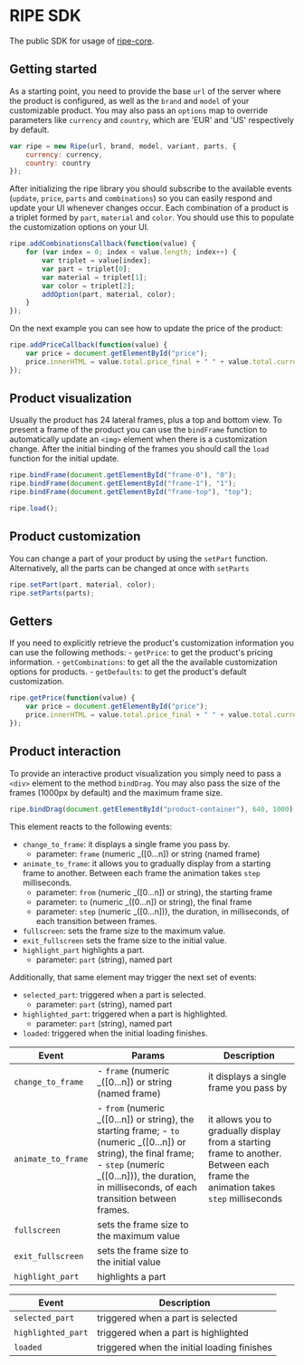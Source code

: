 # RIPE SDK
The public SDK for usage of [ripe-core](https://github.com/ripe-tech/ripe-core).

## Getting started
As a starting point, you need to provide the base `url` of the server where the product is configured, as well as the `brand` and `model` of your customizable product. You may also pass an `options` map to override parameters like `currency` and `country`, which are 'EUR' and 'US' respectively by default.

```javascript
var ripe = new Ripe(url, brand, model, variant, parts, {
    currency: currency,
    country: country
});
```

After initializing the ripe library you should subscribe to the available events (`update`, `price`, `parts` and `combinations`) so you can easily respond and update your UI whenever changes occur. Each combination of a product is a triplet formed by `part`, `material` and `color`. You should use this to populate the customization options on your UI.

```javascript
ripe.addCombinationsCallback(function(value) {
    for (var index = 0; index < value.length; index++) {
        var triplet = value[index];
        var part = triplet[0];
        var material = triplet[1];
        var color = triplet[2];
        addOption(part, material, color);
    }
});
```

On the next example you can see how to update the price of the product:

```javascript
ripe.addPriceCallback(function(value) {
    var price = document.getElementById("price");
    price.innerHTML = value.total.price_final + " " + value.total.currency;
});
```

## Product visualization
Usually the product has 24 lateral frames, plus a top and bottom view.
To present a frame of the product you can use the `bindFrame` function to automatically update an `<img>` element when there is a customization change.
After the initial binding of the frames you should call the `load` function for the initial update.

```javascript
ripe.bindFrame(document.getElementById("frame-0"), "0");
ripe.bindFrame(document.getElementById("frame-1"), "1");
ripe.bindFrame(document.getElementById("frame-top"), "top");

ripe.load();
```

## Product customization
You can change a part of your product by using the `setPart` function. Alternatively, all the parts can be changed at once with `setParts`

```javascript
ripe.setPart(part, material, color);
ripe.setParts(parts);
```

## Getters
If you need to explicitly retrieve the product's customization information you can use the following methods:
    - `getPrice`: to get the product's pricing information.
    - `getCombinations`: to get all the the available customization options for products.
    - `getDefaults`: to get the product's default customization.

```javascript
ripe.getPrice(function(value) {
    var price = document.getElementById("price");
    price.innerHTML = value.total.price_final + " " + value.total.currency;
});
```

## Product interaction
To provide an interactive product visualization you simply need to pass a `<div>` element to the method `bindDrag`. You may also pass the size of the frames (1000px by default) and the maximum frame size.

```javascript
ripe.bindDrag(document.getElementById("product-container"), 640, 1000);
```

This element reacts to the following events:
- `change_to_frame`: it displays a single frame you pass by.
    - parameter: `frame` (numeric _([0...n]) or string (named frame)
- `animate_to_frame`: it allows you to gradually display from a starting frame to another. Between each frame the animation takes `step` milliseconds.
    - parameter: `from` (numeric _([0...n]) or string), the starting frame
    - parameter: `to` (numeric _([0...n]) or string), the final frame
    - parameter: `step` (numeric _([0...n])), the duration, in milliseconds, of each transition between frames.
- `fullscreen`: sets the frame size to the maximum value.
- `exit_fullscreen` sets the frame size to the initial value.
- `highlight_part` highlights a part.
    - parameter: `part` (string), named part

Additionally, that same element may trigger the next set of events:
- `selected_part`: triggered when a part is selected.
    - parameter: `part` (string), named part
- `highlighted_part`: triggered when a part is highlighted.
    - parameter: `part` (string), named part
- `loaded`: triggered when the initial loading finishes.

| Event | Params | Description |
| --- | --- | --- |
| `change_to_frame` | - `frame` (numeric _([0...n]) or string (named frame) | it displays a single frame you pass by |
| `animate_to_frame` | - `from` (numeric _([0...n]) or string), the starting frame; - `to` (numeric _([0...n]) or string), the final frame; - `step` (numeric _([0...n])), the duration, in milliseconds, of each transition between frames. | it allows you to gradually display from a starting frame to another. Between each frame the animation takes `step` milliseconds |
| `fullscreen` | sets the frame size to the maximum value |
| `exit_fullscreen` | sets the frame size to the initial value |
| `highlight_part` | highlights a part |

| Event | Description |
| --- | --- |
| `selected_part` | triggered when a part is selected |
| `highlighted_part` | triggered when a part is highlighted |
| `loaded` | triggered when the initial loading finishes |

